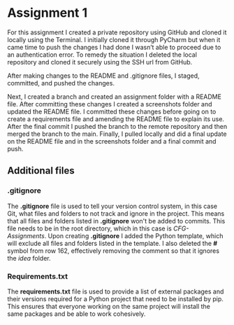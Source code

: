 # Assignment 1

For this assignment I created a private repository using GitHub and cloned it locally using the Terminal. 
I initially cloned it through PyCharm but when it came time to push the changes I had done I wasn’t able 
to proceed due to an authentication error. To remedy the situation I deleted the local repository and cloned 
it securely using the SSH url from GitHub. 

After making changes to the README and .gitignore files, I staged, committed, and pushed the changes.

Next, I created a branch and created an assignment folder with a README file. After committing these changes
I created a screenshots folder and updated the README file. I committed these changes before going on to 
create a requirements file and amending the README file to explain its use. After the final commit I pushed
the branch to the remote repository and then merged the branch to the main. Finally, I pulled locally and did
a final update on the README file and in the screenshots folder and a final commit and push.


## Additional files

### .gitignore
The **.gitignore** file is used to tell your version control system, in this case Git, 
what files and folders to not track and ignore in the project. This means that all 
files and folders listed in **.gitignore** won't be added to commits. This file needs 
to be in the root directory, which in this case is _CFG-Assignments_. Upon creating 
**.gitignore** I added the Python template, which will exclude all files and folders 
listed in the template. I also deleted the **__#__** symbol from row 162, effectively 
removing the comment so that it ignores the _idea_ folder.


### Requirements.txt

The **requirements.txt** file is used to provide a list of external packages and their versions
required for a Python project that need to be installed by pip. This ensures that everyone working
on the same project will install the same packages and be able to work cohesively.

